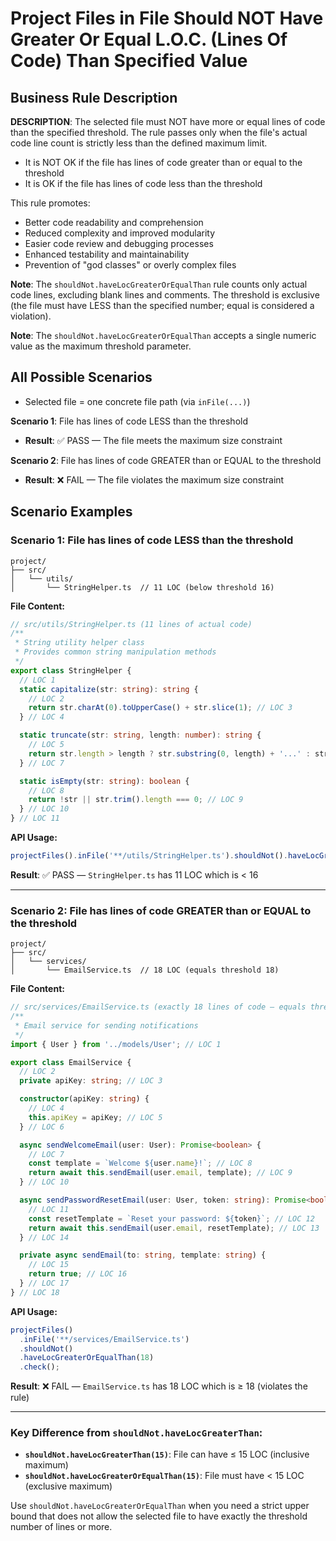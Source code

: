 # Project Files in File Should NOT Have Greater Or Equal L.O.C. (Lines Of Code) Than Specified Value

## Business Rule Description

**DESCRIPTION**: The selected file must NOT have more or equal lines of code than the specified threshold. The rule passes only when the file's actual code line count is strictly less than the defined maximum limit.

- It is NOT OK if the file has lines of code greater than or equal to the threshold
- It is OK if the file has lines of code less than the threshold

This rule promotes:

- Better code readability and comprehension
- Reduced complexity and improved modularity
- Easier code review and debugging processes
- Enhanced testability and maintainability
- Prevention of "god classes" or overly complex files

**Note**: The `shouldNot.haveLocGreaterOrEqualThan` rule counts only actual code lines, excluding blank lines and comments. The threshold is exclusive (the file must have LESS than the specified number; equal is considered a violation).

**Note**: The `shouldNot.haveLocGreaterOrEqualThan` accepts a single numeric value as the maximum threshold parameter.

## All Possible Scenarios

- Selected file = one concrete file path (via `inFile(...)`)

**Scenario 1**: File has lines of code LESS than the threshold

- **Result**: ✅ PASS — The file meets the maximum size constraint

**Scenario 2**: File has lines of code GREATER than or EQUAL to the threshold

- **Result**: ❌ FAIL — The file violates the maximum size constraint

## Scenario Examples

### Scenario 1: File has lines of code LESS than the threshold

```
project/
├── src/
│   └── utils/
│       └── StringHelper.ts  // 11 LOC (below threshold 16)
```

**File Content:**

```typescript
// src/utils/StringHelper.ts (11 lines of actual code)
/**
 * String utility helper class
 * Provides common string manipulation methods
 */
export class StringHelper {
  // LOC 1
  static capitalize(str: string): string {
    // LOC 2
    return str.charAt(0).toUpperCase() + str.slice(1); // LOC 3
  } // LOC 4

  static truncate(str: string, length: number): string {
    // LOC 5
    return str.length > length ? str.substring(0, length) + '...' : str; // LOC 6
  } // LOC 7

  static isEmpty(str: string): boolean {
    // LOC 8
    return !str || str.trim().length === 0; // LOC 9
  } // LOC 10
} // LOC 11
```

**API Usage:**

```typescript
projectFiles().inFile('**/utils/StringHelper.ts').shouldNot().haveLocGreaterOrEqualThan(16).check();
```

**Result**: ✅ PASS — `StringHelper.ts` has 11 LOC which is < 16

---

### Scenario 2: File has lines of code GREATER than or EQUAL to the threshold

```
project/
├── src/
│   └── services/
│       └── EmailService.ts  // 18 LOC (equals threshold 18)
```

**File Content:**

```typescript
// src/services/EmailService.ts (exactly 18 lines of code — equals threshold)
/**
 * Email service for sending notifications
 */
import { User } from '../models/User'; // LOC 1

export class EmailService {
  // LOC 2
  private apiKey: string; // LOC 3

  constructor(apiKey: string) {
    // LOC 4
    this.apiKey = apiKey; // LOC 5
  } // LOC 6

  async sendWelcomeEmail(user: User): Promise<boolean> {
    // LOC 7
    const template = `Welcome ${user.name}!`; // LOC 8
    return await this.sendEmail(user.email, template); // LOC 9
  } // LOC 10

  async sendPasswordResetEmail(user: User, token: string): Promise<boolean> {
    // LOC 11
    const resetTemplate = `Reset your password: ${token}`; // LOC 12
    return await this.sendEmail(user.email, resetTemplate); // LOC 13
  } // LOC 14

  private async sendEmail(to: string, template: string) {
    // LOC 15
    return true; // LOC 16
  } // LOC 17
} // LOC 18
```

**API Usage:**

```typescript
projectFiles()
  .inFile('**/services/EmailService.ts')
  .shouldNot()
  .haveLocGreaterOrEqualThan(18)
  .check();
```

**Result**: ❌ FAIL — `EmailService.ts` has 18 LOC which is ≥ 18 (violates the rule)

---

### Key Difference from `shouldNot.haveLocGreaterThan`:

- **`shouldNot.haveLocGreaterThan(15)`**: File can have ≤ 15 LOC (inclusive maximum)
- **`shouldNot.haveLocGreaterOrEqualThan(15)`**: File must have < 15 LOC (exclusive maximum)

Use `shouldNot.haveLocGreaterOrEqualThan` when you need a strict upper bound that does not allow the selected file to have exactly the threshold number of lines or more.
